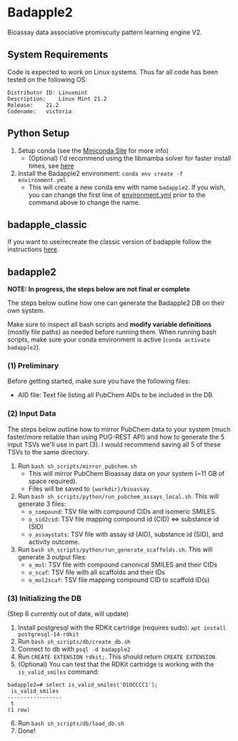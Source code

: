 # Badapple2
Bioassay data associative promiscuity pattern learning engine V2. 

## System Requirements
Code is expected to work on Linux systems. Thus far all code has been tested on the following OS:
```
Distributor ID:	Linuxmint
Description:	Linux Mint 21.2
Release:	21.2
Codename:	victoria
```

## Python Setup
1. Setup conda (see the [Miniconda Site](https://conda.github.io/conda-libmamba-solver/user-guide/) for more info) 
    * (Optional) I'd recommend using the libmamba solver for faster install times, see [here](https://conda.github.io/conda-libmamba-solver/user-guide/)
2. Install the Badapple2 environment: `conda env create -f environment.yml`
    * This will create a new conda env with name `badapple2`. If you wish, you can change the first line of [environment.yml](environment.yml) prior to the command above to change the name.

## badapple_classic
If you want to use/recreate the classic version of badapple follow the instructions [here](badapple1_comparison/README.md).

## badapple2
**NOTE: In progress, the steps below are not final or complete**

The steps below outline how one can generate the Badapple2 DB on their own system.

Make sure to inspect all bash scripts and **modify variable definitions** (mostly file paths) as needed before running them. When running bash scripts, make sure your conda environment is active (`conda activate badapple2`).

### (1) Preliminary
Before getting started, make sure you have the following files:

* AID file: Text file listing all PubChem AIDs to be included in the DB.

### (2) Input Data
The steps below outline how to mirror PubChem data to your system (much faster/more reliable than using PUG-REST API) and how to generate the 5 input TSVs we'll use in part (3). I would recommend saving all 5 of these TSVs to the same directory.

1. Run `bash sh_scripts/mirror_pubchem.sh`
    * This will mirror PubChem Bioassay data on your system (~11 GB of space required).
    * Files will be saved to `{workdir}/bioassay`.
2. Run `bash sh_scripts/python/run_pubchem_assays_local.sh`. This will generate 3 files:
    * `o_compound`: TSV file with compound CIDs and isomeric SMILES.
    * `o_sid2cid`: TSV file mapping compound id (CID) <=> substance id (SID)
    * `o_assaystats`: TSV file with assay id (AID), substance id (SID), and activity outcome.
3. Run `bash sh_scripts/python/run_generate_scaffolds.sh`. This will generate 3 output files:
    * `o_mol`: TSV file with compound canonical SMILES and their CIDs
    * `o_scaf`: TSV file with all scaffolds and their IDs
    * `o_mol2scaf`: TSV file mapping compound CID to scaffold ID(s)

### (3) Initializing the DB
(Step 6 currently out of date, will update)

1. Install postgresql with the RDKit cartridge (requires sudo):
`apt install postgresql-14-rdkit`
2. Run `bash sh_scripts/db/create_db.sh`
3. Connect to db with `psql -d badapple2`
4. Run `CREATE EXTENSION rdkit;`. This should return `CREATE EXTENSION`.
5. (Optional) You can test that the RDKit cartridge is working with the `is_valid_smiles` command:
```
badapple2=# select is_valid_smiles('O1OCCCC1');
 is_valid_smiles 
-----------------
 t
(1 row)
```
6. Run `bash sh_scripts/db/load_db.sh`
7. Done!